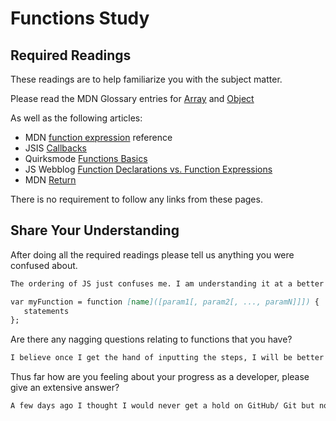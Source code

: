 # Functions Study

## Required Readings

These readings are to help familiarize you with the subject matter.

Please read the MDN Glossary entries for [Array](https://developer.mozilla.org/en-US/docs/Glossary/array) and [Object](https://developer.mozilla.org/en-US/docs/Glossary/Object)

As well as the following articles:

-   MDN [function expression](https://developer.mozilla.org/en-US/docs/Web/JavaScript/Reference/Operators/function) reference
-   JSIS [Callbacks](http://javascriptissexy.com/understand-javascript-callback-functions-and-use-them/)
-   Quirksmode [Functions Basics](http://www.quirksmode.org/js/function.html)
-   JS Webblog [Function Declarations vs. Function Expressions](https://javascriptweblog.wordpress.com/2010/07/06/function-declarations-vs-function-expressions/)
-   MDN [Return](https://developer.mozilla.org/en-US/docs/Web/JavaScript/Reference/Statements/return)

There is no requirement to follow any links from these pages.

## Share Your Understanding

After doing all the required readings please tell us anything you were confused about.

```md
The ordering of JS just confuses me. I am understanding it at a better rate but still confusing.  I don't comprehend the design of the problems but I think I found a tutor. Example:

var myFunction = function [name]([param1[, param2[, ..., paramN]]]) {
   statements
};
```

Are there any nagging questions relating to functions that you have?

```md
I believe once I get the hand of inputting the steps, I will be better but for now no nagginf question.
```

Thus far how are you feeling about your progress as a developer, please give
an extensive answer?

```md
A few days ago I thought I would never get a hold on GitHub/ Git but now I feel alot more comfortable. A lot of the steps just vary so much and don't make sense to me at this moment but I will study and practice diligently. Plus, I work better with this one-on-one or when I am in an isolated environment. 
```
